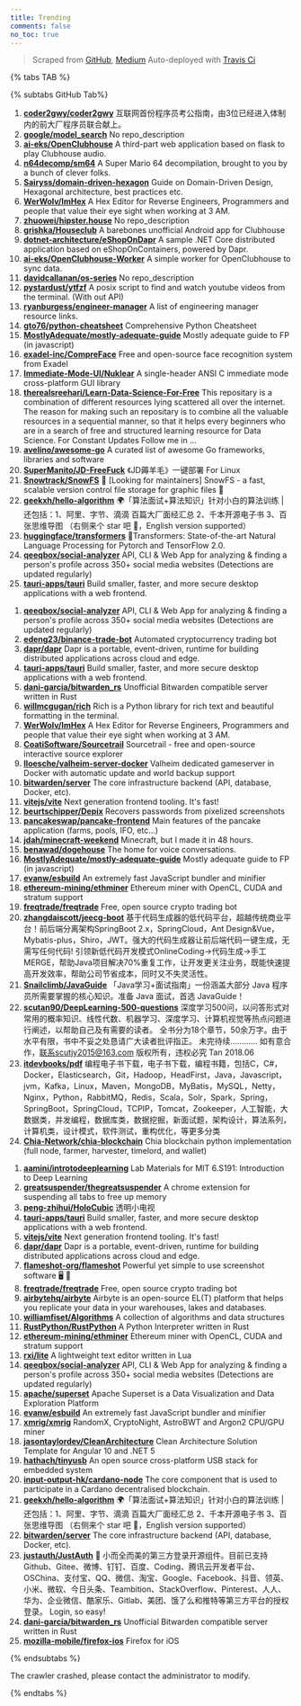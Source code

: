 ```yaml
---
title: Trending
comments: false
no_toc: true
---
```


> Scraped from [GitHub](https://github.com/trending), [Medium](https://medium.com/topic/popular)
Auto-deployed with [Travis Ci](https://travis-ci.org/)

{% tabs TAB %}
<!-- tab GitHub -->
{% subtabs GitHub Tab%}
<!-- tab Daily -->
1. [**coder2gwy/coder2gwy**](https://github.com/coder2gwy/coder2gwy)
互联网首份程序员考公指南，由3位已经进入体制内的前大厂程序员联合献上。
2. [**google/model_search**](https://github.com/google/model_search)
No repo_description
3. [**ai-eks/OpenClubhouse**](https://github.com/ai-eks/OpenClubhouse)
A third-part web application based on flask to play Clubhouse audio.
4. [**n64decomp/sm64**](https://github.com/n64decomp/sm64)
A Super Mario 64 decompilation, brought to you by a bunch of clever folks.
5. [**Sairyss/domain-driven-hexagon**](https://github.com/Sairyss/domain-driven-hexagon)
Guide on Domain-Driven Design, Hexagonal architecture, best practices etc.
6. [**WerWolv/ImHex**](https://github.com/WerWolv/ImHex)
A Hex Editor for Reverse Engineers, Programmers and people that value their eye sight when working at 3 AM.
7. [**zhuowei/hipster.house**](https://github.com/zhuowei/hipster.house)
No repo_description
8. [**grishka/Houseclub**](https://github.com/grishka/Houseclub)
A barebones unofficial Android app for Clubhouse
9. [**dotnet-architecture/eShopOnDapr**](https://github.com/dotnet-architecture/eShopOnDapr)
A sample .NET Core distributed application based on eShopOnContainers, powered by Dapr.
10. [**ai-eks/OpenClubhouse-Worker**](https://github.com/ai-eks/OpenClubhouse-Worker)
A simple worker for OpenClubhouse to sync data.
11. [**davidcallanan/os-series**](https://github.com/davidcallanan/os-series)
No repo_description
12. [**pystardust/ytfzf**](https://github.com/pystardust/ytfzf)
A posix script to find and watch youtube videos from the terminal. (With out API)
13. [**ryanburgess/engineer-manager**](https://github.com/ryanburgess/engineer-manager)
A list of engineering manager resource links.
14. [**gto76/python-cheatsheet**](https://github.com/gto76/python-cheatsheet)
Comprehensive Python Cheatsheet
15. [**MostlyAdequate/mostly-adequate-guide**](https://github.com/MostlyAdequate/mostly-adequate-guide)
Mostly adequate guide to FP (in javascript)
16. [**exadel-inc/CompreFace**](https://github.com/exadel-inc/CompreFace)
Free and open-source face recognition system from Exadel
17. [**Immediate-Mode-UI/Nuklear**](https://github.com/Immediate-Mode-UI/Nuklear)
A single-header ANSI C immediate mode cross-platform GUI library
18. [**therealsreehari/Learn-Data-Science-For-Free**](https://github.com/therealsreehari/Learn-Data-Science-For-Free)
This repositary is a combination of different resources lying scattered all over the internet. The reason for making such an repositary is to combine all the valuable resources in a sequential manner, so that it helps every beginners who are in a search of free and structured learning resource for Data Science. For Constant Updates Follow me in …
19. [**avelino/awesome-go**](https://github.com/avelino/awesome-go)
A curated list of awesome Go frameworks, libraries and software
20. [**SuperManito/JD-FreeFuck**](https://github.com/SuperManito/JD-FreeFuck)
《JD薅羊毛》一键部署 For Linux
21. [**Snowtrack/SnowFS**](https://github.com/Snowtrack/SnowFS)
👋 [Looking for maintainers] SnowFS - a fast, scalable version control file storage for graphic files 🎨
22. [**geekxh/hello-algorithm**](https://github.com/geekxh/hello-algorithm)
🌍「算法面试+算法知识」针对小白的算法训练 | 还包括：1、阿里、字节、滴滴 百篇大厂面经汇总 2、千本开源电子书 3、百张思维导图 （右侧来个 star 吧 🌹，English version supported）
23. [**huggingface/transformers**](https://github.com/huggingface/transformers)
🤗Transformers: State-of-the-art Natural Language Processing for Pytorch and TensorFlow 2.0.
24. [**qeeqbox/social-analyzer**](https://github.com/qeeqbox/social-analyzer)
API, CLI & Web App for analyzing & finding a person's profile across 350+ social media websites (Detections are updated regularly)
25. [**tauri-apps/tauri**](https://github.com/tauri-apps/tauri)
Build smaller, faster, and more secure desktop applications with a web frontend.
<!-- endtab -->
<!-- tab Weekly -->
1. [**qeeqbox/social-analyzer**](https://github.com/qeeqbox/social-analyzer)
API, CLI & Web App for analyzing & finding a person's profile across 350+ social media websites (Detections are updated regularly)
2. [**edeng23/binance-trade-bot**](https://github.com/edeng23/binance-trade-bot)
Automated cryptocurrency trading bot
3. [**dapr/dapr**](https://github.com/dapr/dapr)
Dapr is a portable, event-driven, runtime for building distributed applications across cloud and edge.
4. [**tauri-apps/tauri**](https://github.com/tauri-apps/tauri)
Build smaller, faster, and more secure desktop applications with a web frontend.
5. [**dani-garcia/bitwarden_rs**](https://github.com/dani-garcia/bitwarden_rs)
Unofficial Bitwarden compatible server written in Rust
6. [**willmcgugan/rich**](https://github.com/willmcgugan/rich)
Rich is a Python library for rich text and beautiful formatting in the terminal.
7. [**WerWolv/ImHex**](https://github.com/WerWolv/ImHex)
A Hex Editor for Reverse Engineers, Programmers and people that value their eye sight when working at 3 AM.
8. [**CoatiSoftware/Sourcetrail**](https://github.com/CoatiSoftware/Sourcetrail)
Sourcetrail - free and open-source interactive source explorer
9. [**lloesche/valheim-server-docker**](https://github.com/lloesche/valheim-server-docker)
Valheim dedicated gameserver in Docker with automatic update and world backup support
10. [**bitwarden/server**](https://github.com/bitwarden/server)
The core infrastructure backend (API, database, Docker, etc).
11. [**vitejs/vite**](https://github.com/vitejs/vite)
Next generation frontend tooling. It's fast!
12. [**beurtschipper/Depix**](https://github.com/beurtschipper/Depix)
Recovers passwords from pixelized screenshots
13. [**pancakeswap/pancake-frontend**](https://github.com/pancakeswap/pancake-frontend)
Main features of the pancake application (farms, pools, IFO, etc...)
14. [**jdah/minecraft-weekend**](https://github.com/jdah/minecraft-weekend)
Minecraft, but I made it in 48 hours.
15. [**benawad/dogehouse**](https://github.com/benawad/dogehouse)
The home for voice conversations.
16. [**MostlyAdequate/mostly-adequate-guide**](https://github.com/MostlyAdequate/mostly-adequate-guide)
Mostly adequate guide to FP (in javascript)
17. [**evanw/esbuild**](https://github.com/evanw/esbuild)
An extremely fast JavaScript bundler and minifier
18. [**ethereum-mining/ethminer**](https://github.com/ethereum-mining/ethminer)
Ethereum miner with OpenCL, CUDA and stratum support
19. [**freqtrade/freqtrade**](https://github.com/freqtrade/freqtrade)
Free, open source crypto trading bot
20. [**zhangdaiscott/jeecg-boot**](https://github.com/zhangdaiscott/jeecg-boot)
基于代码生成器的低代码平台，超越传统商业平台！前后端分离架构SpringBoot 2.x，SpringCloud，Ant Design&Vue，Mybatis-plus，Shiro，JWT。强大的代码生成器让前后端代码一键生成，无需写任何代码! 引领新低代码开发模式OnlineCoding->代码生成->手工MERGE，帮助Java项目解决70%重复工作，让开发更关注业务，既能快速提高开发效率，帮助公司节省成本，同时又不失灵活性。
21. [**Snailclimb/JavaGuide**](https://github.com/Snailclimb/JavaGuide)
「Java学习+面试指南」一份涵盖大部分 Java 程序员所需要掌握的核心知识。准备 Java 面试，首选 JavaGuide！
22. [**scutan90/DeepLearning-500-questions**](https://github.com/scutan90/DeepLearning-500-questions)
深度学习500问，以问答形式对常用的概率知识、线性代数、机器学习、深度学习、计算机视觉等热点问题进行阐述，以帮助自己及有需要的读者。 全书分为18个章节，50余万字。由于水平有限，书中不妥之处恳请广大读者批评指正。 未完待续............ 如有意合作，联系scutjy2015@163.com 版权所有，违权必究 Tan 2018.06
23. [**itdevbooks/pdf**](https://github.com/itdevbooks/pdf)
编程电子书下载，电子书下载，编程书籍，包括C，C#，Docker，Elasticsearch，Git，Hadoop，HeadFirst，Java，Javascript，jvm，Kafka，Linux，Maven，MongoDB，MyBatis，MySQL，Netty，Nginx，Python，RabbitMQ，Redis，Scala，Solr，Spark，Spring，SpringBoot，SpringCloud，TCPIP，Tomcat，Zookeeper，人工智能，大数据类，并发编程，数据库类，数据挖掘，新面试题，架构设计，算法系列，计算机类，设计模式，软件测试，重构优化，等更多分类
24. [**Chia-Network/chia-blockchain**](https://github.com/Chia-Network/chia-blockchain)
Chia blockchain python implementation (full node, farmer, harvester, timelord, and wallet)
<!-- endtab -->
<!-- tab Monthly -->
1. [**aamini/introtodeeplearning**](https://github.com/aamini/introtodeeplearning)
Lab Materials for MIT 6.S191: Introduction to Deep Learning
2. [**greatsuspender/thegreatsuspender**](https://github.com/greatsuspender/thegreatsuspender)
A chrome extension for suspending all tabs to free up memory
3. [**peng-zhihui/HoloCubic**](https://github.com/peng-zhihui/HoloCubic)
透明小电视
4. [**tauri-apps/tauri**](https://github.com/tauri-apps/tauri)
Build smaller, faster, and more secure desktop applications with a web frontend.
5. [**vitejs/vite**](https://github.com/vitejs/vite)
Next generation frontend tooling. It's fast!
6. [**dapr/dapr**](https://github.com/dapr/dapr)
Dapr is a portable, event-driven, runtime for building distributed applications across cloud and edge.
7. [**flameshot-org/flameshot**](https://github.com/flameshot-org/flameshot)
Powerful yet simple to use screenshot software 🖥️ 📸
8. [**freqtrade/freqtrade**](https://github.com/freqtrade/freqtrade)
Free, open source crypto trading bot
9. [**airbytehq/airbyte**](https://github.com/airbytehq/airbyte)
Airbyte is an open-source EL(T) platform that helps you replicate your data in your warehouses, lakes and databases.
10. [**williamfiset/Algorithms**](https://github.com/williamfiset/Algorithms)
A collection of algorithms and data structures
11. [**RustPython/RustPython**](https://github.com/RustPython/RustPython)
A Python Interpreter written in Rust
12. [**ethereum-mining/ethminer**](https://github.com/ethereum-mining/ethminer)
Ethereum miner with OpenCL, CUDA and stratum support
13. [**rxi/lite**](https://github.com/rxi/lite)
A lightweight text editor written in Lua
14. [**qeeqbox/social-analyzer**](https://github.com/qeeqbox/social-analyzer)
API, CLI & Web App for analyzing & finding a person's profile across 350+ social media websites (Detections are updated regularly)
15. [**apache/superset**](https://github.com/apache/superset)
Apache Superset is a Data Visualization and Data Exploration Platform
16. [**evanw/esbuild**](https://github.com/evanw/esbuild)
An extremely fast JavaScript bundler and minifier
17. [**xmrig/xmrig**](https://github.com/xmrig/xmrig)
RandomX, CryptoNight, AstroBWT and Argon2 CPU/GPU miner
18. [**jasontaylordev/CleanArchitecture**](https://github.com/jasontaylordev/CleanArchitecture)
Clean Architecture Solution Template for Angular 10 and .NET 5
19. [**hathach/tinyusb**](https://github.com/hathach/tinyusb)
An open source cross-platform USB stack for embedded system
20. [**input-output-hk/cardano-node**](https://github.com/input-output-hk/cardano-node)
The core component that is used to participate in a Cardano decentralised blockchain.
21. [**geekxh/hello-algorithm**](https://github.com/geekxh/hello-algorithm)
🌍「算法面试+算法知识」针对小白的算法训练 | 还包括：1、阿里、字节、滴滴 百篇大厂面经汇总 2、千本开源电子书 3、百张思维导图 （右侧来个 star 吧 🌹，English version supported）
22. [**bitwarden/server**](https://github.com/bitwarden/server)
The core infrastructure backend (API, database, Docker, etc).
23. [**justauth/JustAuth**](https://github.com/justauth/JustAuth)
💯 小而全而美的第三方登录开源组件。目前已支持Github、Gitee、微博、钉钉、百度、Coding、腾讯云开发者平台、OSChina、支付宝、QQ、微信、淘宝、Google、Facebook、抖音、领英、小米、微软、今日头条、Teambition、StackOverflow、Pinterest、人人、华为、企业微信、酷家乐、Gitlab、美团、饿了么和推特等第三方平台的授权登录。 Login, so easy!
24. [**dani-garcia/bitwarden_rs**](https://github.com/dani-garcia/bitwarden_rs)
Unofficial Bitwarden compatible server written in Rust
25. [**mozilla-mobile/firefox-ios**](https://github.com/mozilla-mobile/firefox-ios)
Firefox for iOS
<!-- endtab -->
{% endsubtabs %}
<!-- endtab -->
<!-- tab Medium -->
The crawler crashed, please contact the administrator to modify.
<!-- endtab -->
{% endtabs %}
